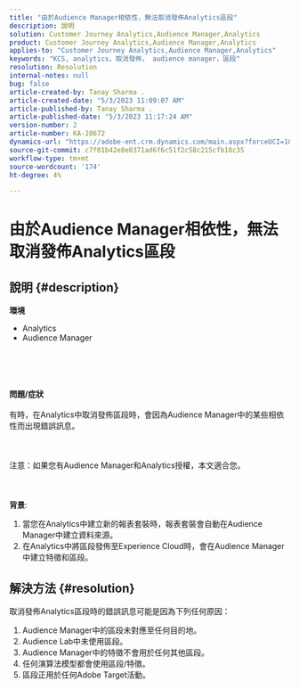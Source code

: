 ```yaml
---
title: "由於Audience Manager相依性，無法取消發佈Analytics區段"
description: 說明
solution: Customer Journey Analytics,Audience Manager,Analytics
product: Customer Journey Analytics,Audience Manager,Analytics
applies-to: "Customer Journey Analytics,Audience Manager,Analytics"
keywords: "KCS, analytics，取消發佈， audience manager，區段"
resolution: Resolution
internal-notes: null
bug: false
article-created-by: Tanay Sharma .
article-created-date: "5/3/2023 11:09:07 AM"
article-published-by: Tanay Sharma .
article-published-date: "5/3/2023 11:17:24 AM"
version-number: 2
article-number: KA-20672
dynamics-url: "https://adobe-ent.crm.dynamics.com/main.aspx?forceUCI=1&pagetype=entityrecord&etn=knowledgearticle&id=d5cd86ea-a2e9-ed11-a7c6-6045bd0065b6"
source-git-commit: c7f01b42e8e0371ad6f6c51f2c58c215cfb18c35
workflow-type: tm+mt
source-wordcount: '174'
ht-degree: 4%

---
```


# 由於Audience Manager相依性，無法取消發佈Analytics區段

## 說明 {#description}

<b>環境</b>
- Analytics
- Audience Manager

<br><br> <br><br><b>問題/症狀</b><br><br>有時，在Analytics中取消發佈區段時，會因為Audience Manager中的某些相依性而出現錯誤訊息。<br><br> <br><br>注意：如果您有Audience Manager和Analytics授權，本文適合您。<br><br> <br><br><b>背景</b>:
1. 當您在Analytics中建立新的報表套裝時，報表套裝會自動在Audience Manager中建立資料來源。
2. 在Analytics中將區段發佈至Experience Cloud時，會在Audience Manager中建立特徵和區段。



## 解決方法 {#resolution}


取消發佈Analytics區段時的錯誤訊息可能是因為下列任何原因：

1. Audience Manager中的區段未對應至任何目的地。
2. Audience Lab中未使用區段。
3. Audience Manager中的特徵不會用於任何其他區段。
4. 任何演算法模型都會使用區段/特徵。
5. 區段正用於任何Adobe Target活動。

